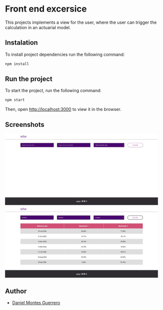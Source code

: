 # Front end excersice

This projects implements a view for the user, where the user can trigger the calculation in an actuarial model.

## Instalation

To install project dependencies run the following command:

```bash
npm install
```

## Run the project

To start the project, run the following command:

```bash
npm start
```

Then, open [http://localhost:3000](http://localhost:3000) to view it in the browser.


## Screenshots

![Screenshot 1](./screenshots/example1.jpg)
![Screenshot 2](./screenshots/example2.jpg)

## Author
- [Daniel Montes Guerrero](https://github.com/DanielMontesGuerrero)
